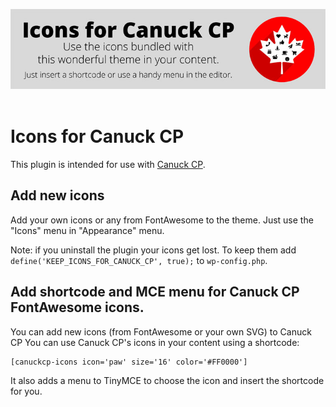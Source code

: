 ![Logo](images/logo-for-readme.jpg)
 
# Icons for Canuck CP

This plugin is intended for use with [Canuck CP](https://kevinsspace.ca/canuck-cp-classicpress-theme/).

## Add new icons 
Add your own icons or any from FontAwesome to the theme.
Just use the "Icons" menu in "Appearance" menu.

Note: if you uninstall the plugin your icons get lost.
To keep them add `define('KEEP_ICONS_FOR_CANUCK_CP', true);` to `wp-config.php`.

## Add shortcode and MCE menu for Canuck CP FontAwesome icons.

You can add new icons (from FontAwesome or your own SVG) to Canuck CP
You can use Canuck CP's icons in your content using a shortcode:
```
[canuckcp-icons icon='paw' size='16' color='#FF0000']
```

It also adds a menu to TinyMCE to choose the icon and insert the shortcode for you.
